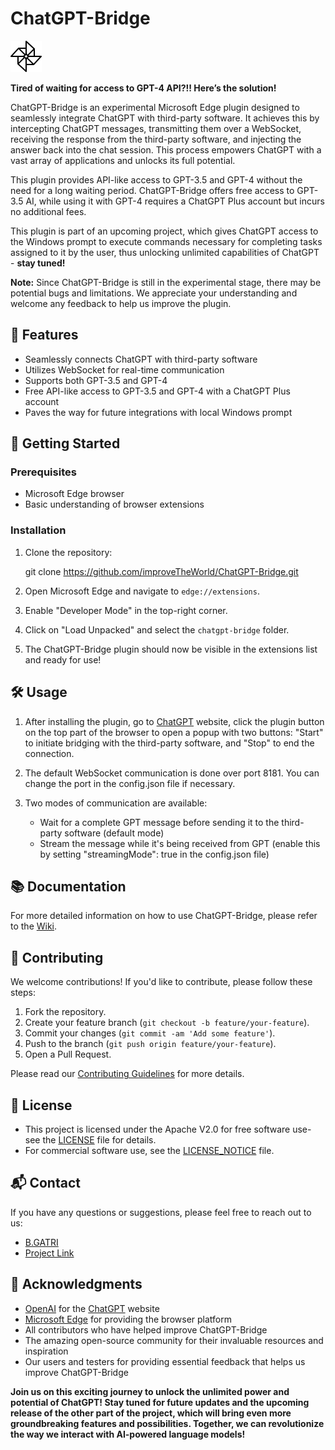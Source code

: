 # ChatGPT-Bridge

![ChatGPT-Bridge Logo](./icon48.png)


**Tired of waiting for access to GPT-4 API?!! Here’s the solution!**

ChatGPT-Bridge is an experimental Microsoft Edge plugin designed to seamlessly integrate ChatGPT with third-party software. It achieves this by intercepting ChatGPT messages, transmitting them over a WebSocket, receiving the response from the third-party software, and injecting the answer back into the chat session. This process empowers ChatGPT with a vast array of applications and unlocks its full potential.

This plugin provides API-like access to GPT-3.5 and GPT-4 without the need for a long waiting period. ChatGPT-Bridge offers free access to GPT-3.5 AI, while using it with GPT-4 requires a ChatGPT Plus account but incurs no additional fees.

This plugin is part of an upcoming project, which gives ChatGPT access to the Windows prompt to execute commands necessary for completing tasks assigned to it by the user, thus unlocking unlimited capabilities of ChatGPT - **stay tuned!**

**Note:** Since ChatGPT-Bridge is still in the experimental stage, there may be potential bugs and limitations. We appreciate your understanding and welcome any feedback to help us improve the plugin.

## 🌟 Features

- Seamlessly connects ChatGPT with third-party software
- Utilizes WebSocket for real-time communication
- Supports both GPT-3.5 and GPT-4
- Free API-like access to GPT-3.5 and GPT-4 with a ChatGPT Plus account
- Paves the way for future integrations with local Windows prompt

## 🚀 Getting Started

### Prerequisites

- Microsoft Edge browser
- Basic understanding of browser extensions

### Installation

1. Clone the repository:

   git clone https://github.com/improveTheWorld/ChatGPT-Bridge.git
    
2. Open Microsoft Edge and navigate to `edge://extensions`.

3. Enable "Developer Mode" in the top-right corner.

4. Click on "Load Unpacked" and select the `chatgpt-bridge` folder.

5. The ChatGPT-Bridge plugin should now be visible in the extensions list and ready for use!

## 🛠️ Usage

1. After installing the plugin, go to [ChatGPT](https://chat.openai.com/chat) website, click the plugin button on the top part of the browser to open a popup with two buttons: "Start" to initiate bridging with the third-party software, and "Stop" to end the connection.

2. The default WebSocket communication is done over port 8181. You can change the port in the config.json file if necessary.

3. Two modes of communication are available:

   - Wait for a complete GPT message before sending it to the third-party software (default mode)
   - Stream the message while it's being received from GPT (enable this by setting "streamingMode": true in the config.json file)

## 📚 Documentation

For more detailed information on how to use ChatGPT-Bridge, please refer to the [Wiki](https://github.com/improveTheWorld/ChatGPT-Bridge/wiki).

## 📧 Contributing

We welcome contributions! If you'd like to contribute, please follow these steps:

1. Fork the repository.
2. Create your feature branch (`git checkout -b feature/your-feature`).
3. Commit your changes (`git commit -am 'Add some feature'`).
4. Push to the branch (`git push origin feature/your-feature`).
5. Open a Pull Request.

Please read our [Contributing Guidelines](./CONTRIBUTING.md) for more details.

## 🔐 License

- This project is licensed under the Apache V2.0 for free software use- see the [LICENSE](./LICENSE-APACHE.txt) file for details.
- For commercial software use, see the [LICENSE_NOTICE](./LICENSE_NOTICE.md) file.

## 📬 Contact

If you have any questions or suggestions, please feel free to reach out to us:

- [B.GATRI](mailto:bilelgatri@gmail.com)
- [Project Link](https://github.com/improveTheWorld/ChatGPT-Bridge)

## 🎉 Acknowledgments

- [OpenAI](https://www.openai.com/) for the [ChatGPT](https://chat.openai.com/chat) website
- [Microsoft Edge](https://www.microsoft.com/en-us/edge) for providing the browser platform
- All contributors who have helped improve ChatGPT-Bridge
- The amazing open-source community for their invaluable resources and inspiration
- Our users and testers for providing essential feedback that helps us improve ChatGPT-Bridge

**Join us on this exciting journey to unlock the unlimited power and potential of ChatGPT! Stay tuned for future updates and the upcoming release of the other part of the project, which will bring even more groundbreaking features and possibilities. Together, we can revolutionize the way we interact with AI-powered language models!**
